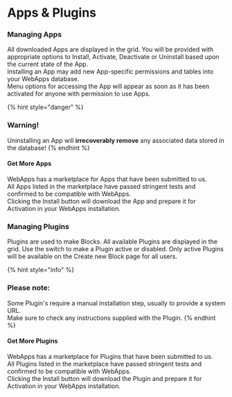# Apps & Plugins

### Managing Apps

All downloaded Apps are displayed in the grid. You will be provided with appropriate options to Install, Activate, Deactivate or Uninstall based upon the current state of the App.\
Installing an App may add new App-specific permissions and tables into your WebApps database.\
Menu options for accessing the App will appear as soon as it has been activated for anyone with permission to use Apps.

{% hint style="danger" %}
### Warning!

Uninstalling an App will **irrecoverably remove** any associated data stored in the database!&#x20;
{% endhint %}

#### Get More Apps

WebApps has a marketplace for Apps that have been submitted to us.\
All Apps listed in the marketplace have passed stringent tests and confirmed to be compatible with WebApps.\
Clicking the Install button will download the App and prepare it for Activation in your WebApps installation.

### Managing Plugins

Plugins are used to make Blocks. All available Plugins are displayed in the grid. Use the switch to make a Plugin active or disabled. Only active Plugins will be available on the Create new Block page for all users.


{% hint style="info" %}
### Please note:

Some Plugin's require a manual installation step, usually to provide a system URL.\
Make sure to check any instructions supplied with the Plugin.
{% endhint %}

#### Get More Plugins

WebApps has a marketplace for Plugins that have been submitted to us.\
All Plugins listed in the marketplace have passed stringent tests and confirmed to be compatible with WebApps.\
Clicking the Install button will download the Plugin and prepare it for Activation in your WebApps installation.
